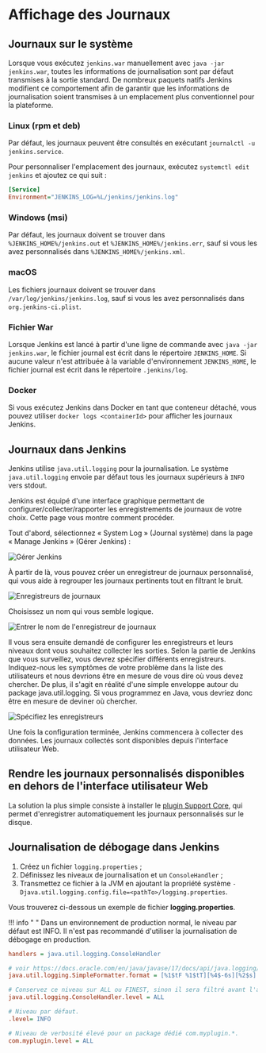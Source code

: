 # Affichage des Journaux

## Journaux sur le système

Lorsque vous exécutez `jenkins.war` manuellement avec `java -jar jenkins.war`, toutes les informations de journalisation sont par défaut transmises à la sortie standard. De nombreux paquets natifs Jenkins modifient ce comportement afin de garantir que les informations de journalisation soient transmises à un emplacement plus conventionnel pour la plateforme.

### Linux (rpm et deb)

Par défaut, les journaux peuvent être consultés en exécutant `journalctl -u jenkins.service`.

Pour personnaliser l'emplacement des journaux, exécutez `systemctl edit jenkins` et ajoutez ce qui suit :

``` cfg
[Service]
Environment="JENKINS_LOG=%L/jenkins/jenkins.log"
```

### Windows (msi)

Par défaut, les journaux doivent se trouver dans `%JENKINS_HOME%/jenkins.out` et `%JENKINS_HOME%/jenkins.err`, sauf si vous les avez personnalisés dans `%JENKINS_HOME%/jenkins.xml`.

### macOS

Les fichiers journaux doivent se trouver dans `/var/log/jenkins/jenkins.log`, sauf si vous les avez personnalisés dans `org.jenkins-ci.plist`.

### Fichier War

Lorsque Jenkins est lancé à partir d'une ligne de commande avec `java -jar jenkins.war`, le fichier journal est écrit dans le répertoire `JENKINS_HOME`. Si aucune valeur n'est attribuée à la variable d'environnement `JENKINS_HOME`, le fichier journal est écrit dans le répertoire `.jenkins/log`.

### Docker

Si vous exécutez Jenkins dans Docker en tant que conteneur détaché, vous pouvez utiliser `docker logs <containerId>` pour afficher les journaux Jenkins.

## Journaux dans Jenkins

Jenkins utilise `java.util.logging` pour la journalisation. Le système `java.util.logging` envoie par défaut tous les journaux supérieurs à `INFO` vers stdout.

Jenkins est équipé d'une interface graphique permettant de configurer/collecter/rapporter les enregistrements de journaux de votre choix. Cette page vous montre comment procéder.

Tout d'abord, sélectionnez « System Log » (Journal système) dans la page « Manage Jenkins » (Gérer Jenkins) :

![Gérer Jenkins](https://www.jenkins.io/doc/book/resources/managing/SystemLog.png)

À partir de là, vous pouvez créer un enregistreur de journaux personnalisé, qui vous aide à regrouper les journaux pertinents tout en filtrant le bruit.

![Enregistreurs de journaux](https://www.jenkins.io/doc/book/resources/managing/Log-recorder.png)

Choisissez un nom qui vous semble logique.

![Entrer le nom de l'enregistreur de journaux](https://www.jenkins.io/doc/book/resources/managing/Example-logger.png)

Il vous sera ensuite demandé de configurer les enregistreurs et leurs niveaux dont vous souhaitez collecter les sorties. Selon la partie de Jenkins que vous surveillez, vous devrez spécifier différents enregistreurs. Indiquez-nous les symptômes de votre problème dans la liste des utilisateurs et nous devrions être en mesure de vous dire où vous devez chercher. De plus, il s'agit en réalité d'une simple enveloppe autour du package java.util.logging. Si vous programmez en Java, vous devriez donc être en mesure de deviner où chercher.

![Spécifiez les enregistreurs](https://www.jenkins.io/doc/book/resources/managing/Config-logger.png)

Une fois la configuration terminée, Jenkins commencera à collecter des données. Les journaux collectés sont disponibles depuis l'interface utilisateur Web.

## Rendre les journaux personnalisés disponibles en dehors de l'interface utilisateur Web

La solution la plus simple consiste à installer le [plugin Support Core](https://plugins.jenkins.io/support-core), qui permet d'enregistrer automatiquement les journaux personnalisés sur le disque.

## Journalisation de débogage dans Jenkins

1. Créez un fichier `logging.properties` ;
2. Définissez les niveaux de journalisation et un `ConsoleHandler` ;
3. Transmettez ce fichier à la JVM en ajoutant la propriété système `-Djava.util.logging.config.file=<pathTo>/logging.properties`.

Vous trouverez ci-dessous un exemple de fichier **logging.properties**.

!!! info " "
    Dans un environnement de production normal, le niveau par défaut est INFO. Il n'est pas recommandé d'utiliser la journalisation de débogage en production.

``` cfg
handlers = java.util.logging.ConsoleHandler

# voir https://docs.oracle.com/en/java/javase/17/docs/api/java.logging/java/util/logging/SimpleFormatter.html
java.util.logging.SimpleFormatter.format = [%1$tF %1$tT][%4$-6s][%2$s] %5$s %6$s %n

# Conservez ce niveau sur ALL ou FINEST, sinon il sera filtré avant l'application d'autres niveaux.
java.util.logging.ConsoleHandler.level = ALL

# Niveau par défaut.
.level= INFO

# Niveau de verbosité élevé pour un package dédié com.myplugin.*.
com.myplugin.level = ALL
```


